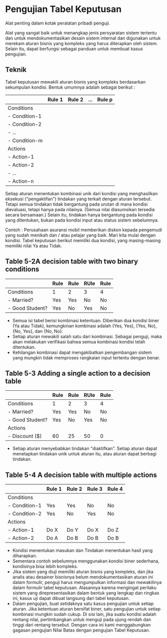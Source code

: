 # Pengujian Tabel Keputusan

Alat penting dalam kotak peralatan pribadi penguji.

Alat yang sangat baik untuk menangkap jenis persyaratan sistem tertentu dan untuk mendokumentasikan desain sistem internal dan digunakan untuk merekam aturan bisnis yang kompleks yang harus diterapkan oleh sistem. Selain itu, dapat berfungsi sebagai panduan untuk membuat kasus pengujian.

## Teknik

Tabel keputusan mewakili aturan bisnis yang kompleks berdasarkan sekumpulan kondisi.
Bentuk umumnya adalah sebagai berikut :

|               | Rule 1 | Rule 2 | ... | Rule p |
| ------------- | ------ | ------ | --- | ------ |
| Conditions    |        |        |     |        |
| - Condition-1 |        |        |     |        |
| - Condition-2 |        |        |     |        |
| - ...         |        |        |     |        |
| - Condition-m |        |        |     |        |
| Actions       |        |        |     |        |
| - Action-1    |        |        |     |        |
| - Action-2    |        |        |     |        |
| - ...         |        |        |     |        |
| - Action-n    |        |        |     |        |

Setiap aturan menentukan kombinasi unik dari kondisi yang menghasilkan eksekusi ("pengaktifan") tindakan yang terkait dengan aturan tersebut. Tetapi semua tindakan tidak bergantung pada urutan di mana kondisi dievaluasi, tetapi hanya pada nilainya. (Semua nilai diasumsikan tersedia secara bersamaan.) Selain itu, tindakan hanya bergantung pada kondisi yang ditentukan, bukan pada kondisi input atau status sistem sebelumnya.

Contoh :
Perusahaan asuransi mobil memberikan diskon kepada pengemudi yang sudah menikah dan / atau pelajar yang baik. Mari kita mulai dengan kondisi. Tabel keputusan berikut memiliki dua kondisi, yang masing-masing memiliki nilai Ya atau Tidak.

## Table 5-2A decision table with two binary conditions

|                 | Rule | Rule | RUle | Rule |
| --------------- | ---- | ---- | ---- | ---- |
| Conditions      | 1    | 2    | 3    | 4    |
| - Married?      | Yes  | Yes  | No   | No   |
| - Good Student? | Yes  | No   | Yes  | No   |

- Semua isi tabel berisi kombinasi ketentuan. Diberikan dua kondisi biner (Ya atau Tidak), kemungkinan kombinasi adalah {Yes, Yes}, {Yes, No}, {No, Yes}, dan {No, No}.
- Setiap aturan mewakili salah satu dari kombinasi. Sebagai penguji, maka akan melakukan verifikasi bahwa semua kombinasi kondisi telah ditentukan.
- Kehilangan kombinasi dapat mengakibatkan pengembangan sistem yang mungkin tidak memproses rangkaian input tertentu dengan benar.

## Table 5-3 Adding a single action to a decision table

|                 | Rule | Rule | RUle | Rule |
| --------------- | ---- | ---- | ---- | ---- |
| Conditions      | 1    | 2    | 3    | 4    |
| - Married?      | Yes  | Yes  | No   | No   |
| - Good Student? | Yes  | No   | Yes  | No   |
| Actions         |      |      |      |      |
| - Discount ($)  | 60   | 25   | 50   | 0    |

- Setiap aturan menyebabkan tindakan "diaktifkan". Setiap aturan dapat menetapkan tindakan unik untuk aturan itu, atau aturan dapat berbagi tindakan.

## Table 5-4 A decision table with multiple actions

|               | Rule 1 | Rule 2 | Rule 3 | Rule 4 |
| ------------- | ------ | ------ | ------ | ------ |
| Conditions    |        |        |        |        |
| - Condition-1 | Yes    | Yes    | No     | No     |
| - Condition-2 | Yes    | No     | Yes    | No     |
| Actions       |        |        |        |        |
| - Action-1    | Do X   | Do Y   | Do X   | Do Z   |
| - Action-2    | Do A   | Do B   | Do B   | Do B   |

- Kondisi menentukan masukan dan Tindakan menentukan hasil yang diharapkan.
- Sementara contoh sebelumnya menggunakan kondisi biner sederhana, kondisinya bisa lebih kompleks.
- Jika sistem yang diuji memiliki aturan bisnis yang kompleks, dan jika analis atau desainer bisnisnya belum mendokumentasikan aturan ini dalam formulir, penguji harus mengumpulkan informasi dan mewakilinya dalam formulir tabel keputusan. Alasannya karena mengingat perilaku sistem yang direpresentasikan dalam bentuk yang lengkap dan ringkas ini, kasus uji dapat dibuat langsung dari tabel keputusan.
- Dalam pengujian, buat setidaknya satu kasus pengujian untuk setiap aturan. Jika ketentuan aturan bersifat biner, satu pengujian untuk setiap kombinasi mungkin sudah cukup. Di sisi lain, jika suatu kondisi adalah rentang nilai, pertimbangkan untuk menguji pada ujung rendah dan tinggi dari rentang tersebut. Dengan cara ini kami menggabungkan gagasan pengujian Nilai Batas dengan pengujian Tabel Keputusan.
